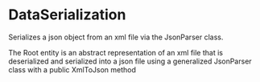 # DataSerialization
Serializes a json object from an xml file via the JsonParser class.

The Root entity is an abstract representation of an xml file that is deserialized and serialized into a json file using a generalized JsonParser class with a public XmlToJson method
